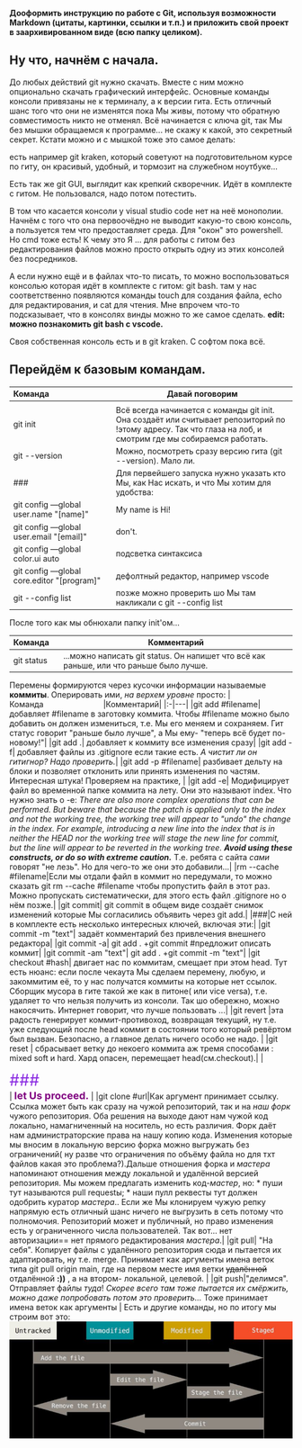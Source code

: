 __Дооформить инструкцию по работе с Git, используя возможности Markdown (цитаты, картинки, ссылки и т.п.) и приложить свой проект в заархивированном виде (всю папку целиком).__
<style> .notice_Me {color: #8A2BE2 ; font-size:200%}</style>
## Ну что, начнём с начала.
До любых действий git нужно скачать. Вместе с ним можно опционально скачать графический интерфейс. 
Основные команды консоли привязаны не к терминалу, а к версии гита. Есть отличный шанс того что они не изменятся пока Мы живы, потому что обратную совместимость никто не отменял.
Всё начинается с ключа git, так Мы без мышки обращаемся к программе... не скажу к какой, это секретный секрет. Кстати можно и с мышкой тоже это самое делать:

 есть например git kraken, который советуют на подготовительном курсе по гиту, он красивый, удобный, и тормозит на служебном ноутбуке...

 Есть так же git GUI, выглядит как крепкий скворечник. Идёт в комплекте с гитом. Не пользовался, надо потом потестить.

 В том что касается консоли у visual studio code нет на неё монополии. Начнём с того что она первоочёдно не выводит какую-то свою консоль, а пользуется тем что предоставляет среда. Для "окон" это powershell. Но cmd тоже есть! К чему это Я ... для работы с гитом без редактирования файлов можно просто открыть одну из этих консолей без посредников.

 А если нужно ещё и в файлах что-то писать, то можно воспользоваться консолью которая идёт в комплекте с гитом: git bash. там у нас соответственно появляются команды touch для создания файла, echo для редактирования, и cat для чтения. Мне впрочем что-то подсказывает, что в консолях винды можно то же самое сделать.
 __edit: можно познакомить git bash с vscode.__

Своя собственная консоль есть и в git kraken. С софтом пока всё.

## Перейдём к базовым командам.
|Команда&nbsp;&nbsp;&nbsp;&nbsp;&nbsp;&nbsp;&nbsp;&nbsp;&nbsp;&nbsp;&nbsp;&nbsp;&nbsp;&nbsp;&nbsp;&nbsp;&nbsp;&nbsp;&nbsp;&nbsp;|Давай поговорим|
|:-|---|
|||
|git init|Всё всегда начинается с команды git init.  Она создаёт или считывает репозиторий по !этому адресу. Так что глаза на лоб, и смотрим где мы собираемся работать.|
|git --version|Можно, посмотреть сразу версию гита (git --version). Мало ли.|
|###|Для первейшего запуска нужно указать кто Мы, как Нас искать, и что Мы хотим для удобства:|
|git config —global user.name "[name]"|My name is Hi!| 
|git config —global user.email "[email]"|don't.|
|git config —global color.ui auto|подсветка синтаксиса|
|git config —global core.editor "[program]"|дефолтный редактор, например vscode|
|git --config list|позже можно проверить шо Мы там накликали с git --config list|

После того как мы обнюхали папку init'ом...


|Команда&nbsp;&nbsp;&nbsp; |Комментарий|
|:-|---|
|git status| ...можно написать git status. Он напишет что всё как раньше, или что раньше было лучше.|

Перемены формируются через кусочки информации называемые **коммиты**. Оперировать ими, _на верхем уровне_ просто:
|Команда&nbsp;&nbsp;&nbsp;&nbsp;&nbsp;&nbsp;&nbsp;&nbsp;&nbsp;&nbsp;&nbsp;&nbsp;&nbsp;&nbsp;&nbsp;&nbsp;&nbsp;&nbsp;&nbsp;&nbsp;&nbsp;&nbsp;&nbsp;&nbsp;&nbsp;&nbsp; |Комментарий|
|:-|---|
|git add  #filename|добавляет #filename в заготовку коммита. Чтобы #filename можно было добавить он должен измениться, т.е. Мы его меняем и сохраняем. Гит статус говорит "раньше было лучше", а Мы ему- "теперь всё будет по-новому!"|
|git add .| добавляет к коммиту все изменения сразу|
|git add -f| добавляет файлы из .gitignore если такие есть. _А чистит ли он гитигнор? Надо проверить._|
|git add -p #filename| разбивает дельту на блоки и позволяет отклонить или принять изменения по частям. Интересная штука! Проверяем на практике, |
|git add -e| Модифицирует файл во временной папке коммита на лету. Они это называют index. Что нужно знать о -e: _There are also more complex operations that can be performed. But beware that because the patch is applied only to the index and not the working tree, the working tree will appear to "undo" the change in the index. For example, introducing a new line into the index that is in neither the HEAD nor the working tree will stage the new line for commit, but the line will appear to be reverted in the working tree. **Avoid using these constructs, or do so with extreme caution.**_ Т.е. ребята с сайта _сами_ говорят "не лезь". Но для чего-то же они это добавили...|
|rm --cache #filename|Если мы отдали файл в коммит но передумали, то можно сказать git rm --cache #filename чтобы пропустить файл в этот раз. Можно пропускать систематически, для этого есть файл .gitignore но о нём позже.|
|git commit| git commit в общем виде создаёт снимок изменений которые Мы согласились объявить через git add.|
|###|С ней в комплекте есть несколько интересных ключей, включая эти:|
|git commit -m "text"| задаёт комментарий без привлечения внешнего редактора|
|git commit -a| git add . +git commit #предложит описать коммит|
|git commit -am "text"| git add . +git commit -m "text"|
|git checkout #hash| двигает нас по коммитам, смещает при этом head. Тут есть нюанс: если после чекаута Мы сделаем перемену, любую, и закоммитим её, то у нас получатся коммиты на которые нет ссылок. Сборщик мусора в гите такой же как в питоне( или vice versa), т.е. удаляет то что нельзя получить из консоли. Так шо обережно, можно накосячить. Интернет говорит, что лучше пользовать ...|
|git revert |эта радость генерирует коммит-противоход, возвращая текущий, ну т.е. уже следующий после head коммит в состоянии того который ревёртом был вызван. Безопасно, а главное делать ничего особо не надо. |
|git reset | сбрасывает ветку до некоего коммита аж тремя способами : mixed soft и hard. Хард опасен, перемещает head(см.checkout).|
|<div class="notice_Me"> ### </div>| <span style="color:purple;font-weight:700;font-size:18px"> let Us proceed.</span> |
|git clone #url|Как аргумент принимает ссылку. Ссылка может быть как сразу на чужой репозиторий, так и на _наш форк_ чужого репозитория. Оба решения на выходе дают нам чужой код локально, намагниченный на носитель, но есть различия. Форк даёт нам администраторские права на нашу копию кода. Изменения которые мы вносим в локальную версию форка можно выгружать без ограничений( ну разве что ограничения по объёму файла но для тхт файлов какая это проблема?).Дальше отношения форка  и _мастера_ напоминают отношения между локальной и удалённой версией репозитория. Мы можем предлагать изменить код-_мастер_, но: * пуши тут называются  pull requestы; * наши пулл реквесты тут должен одобрить куратор _мастера_..  Если же Мы клонируем чужую репку напрямую есть отличный шанс ничего не выгрузить в сеть потому что полномочия. Репозиторий может и публичный, но право изменения есть у ограниченного числа пользователей. Так вот... нет авторизации== нет прямого редактирования _мастера_.|
|git pull| "На себя". Копирует файлы с удалённого репозитория сюда и пытается их адаптировать, ну т.е. merge. Принимает как аргументы имена веток типа git pull origin main, где на первом месте имя ветки ~~удалённой~~ отдалённой **:))** , а на втором- локальной, целевой. |
|git push|"делимся". Отправляет файлы _туда_! _Скорее всего там тоже пытается их смёржить, можно даже попробовать потом это проверить..._ Тоже принимает имена веток как аргументы |
Есть и другие команды, но по итогу мы строим вот это: ![здесь не будет вашей рекламы...](Стадии_принятия_файла.jpg)